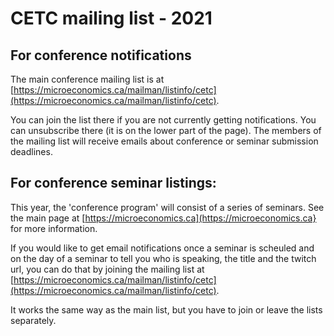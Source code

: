 # CETC mailing list - 2021

## For conference notifications

The main conference mailing list is at [https://microeconomics.ca/mailman/listinfo/cetc](https://microeconomics.ca/mailman/listinfo/cetc).

You can join the list there if you are not currently getting notifications.  You can unsubscribe there (it is on the lower part of the page).  The members of the mailing list will receive emails about conference or seminar submission deadlines.

## For conference seminar listings:

This year, the 'conference program' will consist of a series of seminars.  See the main page at [https://microeconomics.ca](https://microeconomics.ca} for more information. 

If you would like to get email notifications once a seminar is scheuled and on the day of a seminar to tell you who is speaking, the title and the twitch url, you can do that by joining the mailing list at [https://microeconomics.ca/mailman/listinfo/cetc](https://microeconomics.ca/mailman/listinfo/cetc).

It works the same way as the main list, but you have to join or leave the lists separately.

